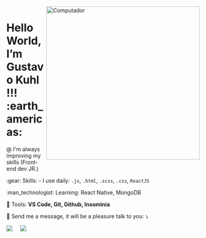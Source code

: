 <img src="https://raw.githubusercontent.com/MicaelliMedeiros/micaellimedeiros/master/image/computer-illustration.png" min-width="400px" max-width="400px" width="400px" align="right" alt="Computador">

<h1 align="left"> 
  Hello World, I’m Gustavo Kuhl !!! :earth_americas:
</h1>

<p>
   @ I'm always improving my skills (Front-end dev JR.)
</p>

<p align="left">
   :gear: Skills: - I use daily: <code>.js</code>, <code>.html</code>, <code>.scss</code>, <code>.css</code>, <code>ReactJS</code>
</p>

<p align="left">
   :man_technologist: Learning: React Native, MongoDB
 </p>

<p align="left">
  💼 Tools: <strong>VS Code, Git, Github, Insominia</strong>
</p>

<p align="left">
  💌 Send me a message, it will be a pleasure talk to you: ⤵️
</p>

<p>
  <a target="_blank"href="https://www.linkedin.com/in/gustavo-kuhl/"><img src="https://img.shields.io/badge/linkedin-%230077B5.svg?&style=for-the-badge&logo=linkedin&logoColor=white" /></a>&nbsp;&nbsp;&nbsp;&nbsp;
  <a href="mailto:gustavo.dev92@gmail.com?subject=Hello%20Gustavo,%20From%20Github"><img src="https://img.shields.io/badge/gmail-%23D14836.svg?&style=for-the-badge&logo=gmail&logoColor=white" /></a>&nbsp;&nbsp;&nbsp;&nbsp;
</p>
